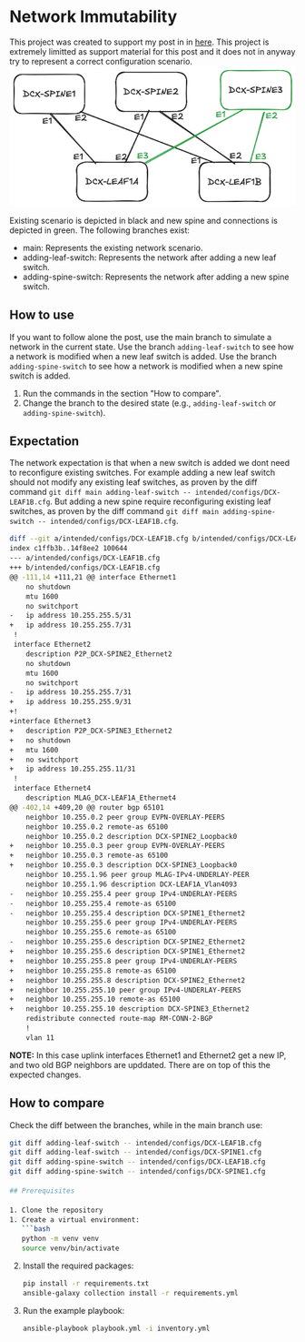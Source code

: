 # Network Immutability

This project was created to support my post in in [here]().
This project is extremely limitted as support material for this post and it does not in anyway try to represent a correct configuration scenario.
![network-topology](images/network.png)

Existing scenario is depicted in black and new spine and connections is depicted in green.
The following branches exist:
* main: Represents the existing network scenario.
* adding-leaf-switch: Represents the network after adding a new leaf switch.
* adding-spine-switch: Represents the network after adding a new spine switch.

## How to use

If you want to follow alone the post, use the main branch to simulate a network in the current state.
Use the branch `adding-leaf-switch` to see how a network is modified when a new leaf switch is added.
Use the branch `adding-spine-switch` to see how a network is modified when a new spine switch is added.

1. Run the commands in the section "How to compare".
2. Change the branch to the desired state (e.g., `adding-leaf-switch` or `adding-spine-switch`).

## Expectation

The network expectation is that when a new switch is added we dont need to reconfigure existing switches.
For example adding a new leaf switch should not modify any existing leaf switches, as proven by the diff command `git diff main adding-leaf-switch -- intended/configs/DCX-LEAF1B.cfg`.
But adding a new spine require reconfiguring existing leaf switches, as proven by the diff command `git diff main adding-spine-switch -- intended/configs/DCX-LEAF1B.cfg`.

```bash
diff --git a/intended/configs/DCX-LEAF1B.cfg b/intended/configs/DCX-LEAF1B.cfg
index c1ffb3b..14f8ee2 100644
--- a/intended/configs/DCX-LEAF1B.cfg
+++ b/intended/configs/DCX-LEAF1B.cfg
@@ -111,14 +111,21 @@ interface Ethernet1
    no shutdown
    mtu 1600
    no switchport
-   ip address 10.255.255.5/31
+   ip address 10.255.255.7/31
 !
 interface Ethernet2
    description P2P_DCX-SPINE2_Ethernet2
    no shutdown
    mtu 1600
    no switchport
-   ip address 10.255.255.7/31
+   ip address 10.255.255.9/31
+!
+interface Ethernet3
+   description P2P_DCX-SPINE3_Ethernet2
+   no shutdown
+   mtu 1600
+   no switchport
+   ip address 10.255.255.11/31
 !
 interface Ethernet4
    description MLAG_DCX-LEAF1A_Ethernet4
@@ -402,14 +409,20 @@ router bgp 65101
    neighbor 10.255.0.2 peer group EVPN-OVERLAY-PEERS
    neighbor 10.255.0.2 remote-as 65100
    neighbor 10.255.0.2 description DCX-SPINE2_Loopback0
+   neighbor 10.255.0.3 peer group EVPN-OVERLAY-PEERS
+   neighbor 10.255.0.3 remote-as 65100
+   neighbor 10.255.0.3 description DCX-SPINE3_Loopback0
    neighbor 10.255.1.96 peer group MLAG-IPv4-UNDERLAY-PEER
    neighbor 10.255.1.96 description DCX-LEAF1A_Vlan4093
-   neighbor 10.255.255.4 peer group IPv4-UNDERLAY-PEERS
-   neighbor 10.255.255.4 remote-as 65100
-   neighbor 10.255.255.4 description DCX-SPINE1_Ethernet2
    neighbor 10.255.255.6 peer group IPv4-UNDERLAY-PEERS
    neighbor 10.255.255.6 remote-as 65100
-   neighbor 10.255.255.6 description DCX-SPINE2_Ethernet2
+   neighbor 10.255.255.6 description DCX-SPINE1_Ethernet2
+   neighbor 10.255.255.8 peer group IPv4-UNDERLAY-PEERS
+   neighbor 10.255.255.8 remote-as 65100
+   neighbor 10.255.255.8 description DCX-SPINE2_Ethernet2
+   neighbor 10.255.255.10 peer group IPv4-UNDERLAY-PEERS
+   neighbor 10.255.255.10 remote-as 65100
+   neighbor 10.255.255.10 description DCX-SPINE3_Ethernet2
    redistribute connected route-map RM-CONN-2-BGP
    !
    vlan 11
```
**NOTE:** In this case uplink interfaces Ethernet1 and Ethernet2 get a new IP, and two old BGP neighbors are upddated. There are on top of this the expected changes.

## How to compare

Check the diff between the branches, while in the main branch use:

```bash
git diff adding-leaf-switch -- intended/configs/DCX-LEAF1B.cfg
git diff adding-leaf-switch -- intended/configs/DCX-SPINE1.cfg
git diff adding-spine-switch -- intended/configs/DCX-LEAF1B.cfg
git diff adding-spine-switch -- intended/configs/DCX-SPINE1.cfg

## Prerequisites

1. Clone the repository
1. Create a virtual environment:
   ```bash
   python -m venv venv
   source venv/bin/activate
   ```
2. Install the required packages:

   ```bash
   pip install -r requirements.txt
   ansible-galaxy collection install -r requirements.yml
   ```
3. Run the example playbook:

   ```bash
   ansible-playbook playbook.yml -i inventory.yml
   ```

